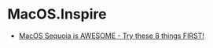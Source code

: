 # MacOS.Inspire
- [MacOS Sequoia is AWESOME - Try these 8 things FIRST!](https://youtu.be/gPJTUaT2q5s)
